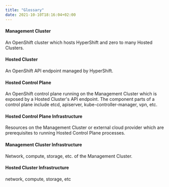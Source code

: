 ```yaml
---
title: "Glossary"
date: 2021-10-10T18:16:04+02:00
---
```


#### Management Cluster

An OpenShift cluster which hosts HyperShift and zero to many Hosted Clusters.

#### Hosted Cluster

An OpenShift API endpoint managed by HyperShift.

#### Hosted Control Plane

An OpenShift control plane running on the Management Cluster which is exposed by a Hosted Cluster's API endpoint. The component parts of a control plane include etcd, apiserver, kube-controller-manager, vpn, etc.

#### Hosted Control Plane Infrastructure

Resources on the Management Cluster or external cloud provider which are prerequisites to running Hosted Control Plane processes.

#### Management Cluster Infrastructure

Network, compute, storage, etc. of the Management Cluster.

#### Hosted Cluster Infrastructure

network, compute, storage, etc